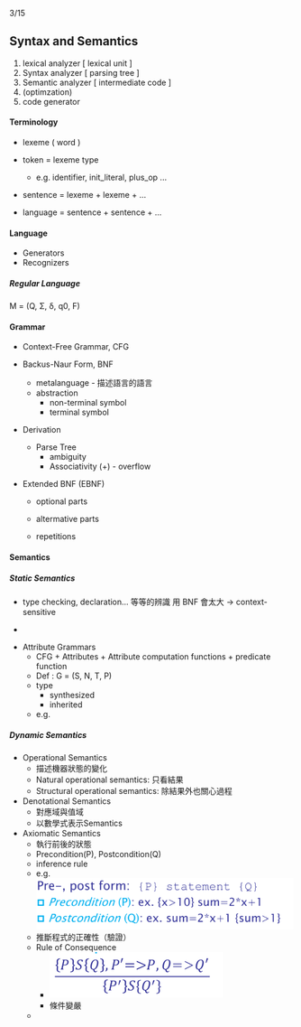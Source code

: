 3/15

## Syntax and Semantics

1. lexical analyzer \[ lexical unit \]
2. Syntax analyzer \[ parsing tree \]
3. Semantic analyzer \[ intermediate code \]
4. \(optimzation\)
5. code generator

#### Terminology

* lexeme \( word \)

* token = lexeme type

  * e.g. identifier, init\_literal, plus\_op ...

* sentence = lexeme + lexeme + ...

* language = sentence + sentence + ...

#### Language

* Generators
* Recognizers

##### Regular Language

M = \(Q, Σ, δ, q0, F\)

#### Grammar

* Context-Free Grammar, CFG
* Backus-Naur Form, BNF
  * metalanguage - 描述語言的語言
  * abstraction
    * non-terminal symbol
    * terminal symbol
* Derivation
  * Parse Tree
    * ambiguity
    * Associativity \(+\) - overflow
* Extended BNF \(EBNF\)

  * optional parts

  * altermative parts

  * repetitions

#### Semantics

##### Static Semantics

* type checking, declaration... 等等的辨識 用 BNF 會太大 -&gt; context-sensitive 

-

* Attribute Grammars
  * CFG + Attributes + Attribute computation functions + predicate function
  * Def : G = \(S, N, T, P\)
  * type
    * synthesized
    * inherited
  * e.g.

##### Dynamic Semantics

* Operational Semantics
  * 描述機器狀態的變化
  * Natural operational semantics: 只看結果
  * Structural operational semantics: 除結果外也關心過程
* Denotational Semantics
  * 對應域與值域
  * 以數學式表示Semantics
* Axiomatic Semantics
  * 執行前後的狀態
  * Precondition\(P\), Postcondition\(Q\)
  * inference rule
  * e.g.![](/assets/axiomatic.png)
  * 推斷程式的正確性（驗證）
  * Rule of Consequence
    * ![](/assets/roc.png)
    * 條件變嚴
  * 



